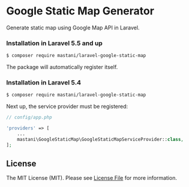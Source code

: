 # Google Static Map Generator

Generate static map using Google Map API in Laravel.

### Installation in Laravel 5.5 and up

```bash
$ composer require mastani/laravel-google-static-map
```

The package will automatically register itself.

### Installation in Laravel 5.4

```bash
$ composer require mastani/laravel-google-static-map
```

Next up, the service provider must be registered:

```php
// config/app.php

'providers' => [
    ...
    mastani\GoogleStaticMap\GoogleStaticMapServiceProvider::class,
];
```

## License

The MIT License (MIT). Please see [License File](LICENSE.md) for more information.
